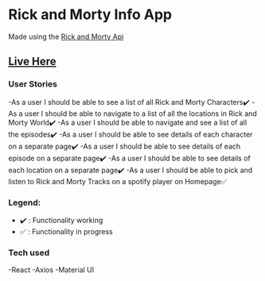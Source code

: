 # Rick and Morty Info App

Made using the [Rick and Morty Api](https://rickandmortyapi.com/)

## [Live Here](https://silly-rosalind-74877a.netlify.app/homepage)

### User Stories

-As a user I should be able to see a list of all Rick and Morty Characters:heavy_check_mark:
-As a user I should be able to navigate to a list of all the locations in
Rick and Morty World:heavy_check_mark:
-As a user I should be able to navigate and see a list of all the episodes:heavy_check_mark:
-As a user I should be able to see details of each character on a separate page:heavy_check_mark:
-As a user I should be able to see details of each episode on a separate page:heavy_check_mark:
-As a user I should be able to see details of each location on a separate page:heavy_check_mark:
-As a user I should be able to pick and listen to Rick and Morty Tracks on a spotify player on Homepage:white_check_mark:

### Legend:

- :heavy_check_mark: : Functionality working
- :white_check_mark: : Functionality in progress

### Tech used

-React
-Axios
-Material UI

